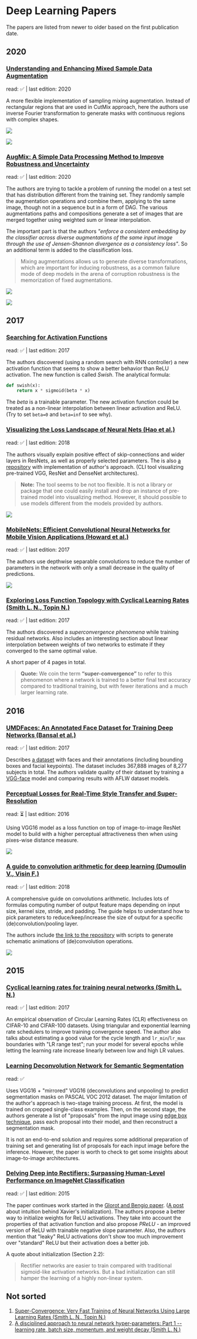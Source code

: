 # Deep Learning Papers

The papers are listed from newer to older based on the first publication date.

## 2020

### [Understanding and Enhancing Mixed Sample Data Augmentation](https://arxiv.org/pdf/2002.12047.pdf)

read: ✅ | last edition: 2020

A more flexible implementation of sampling mixing augmentation. Instead of rectangular regions that
are used in CutMix approach, here the authors use inverse Fourier transformation to generate masks
with continuous regions with complex shapes.  

![](./assets/fmix_masks.png)

![](./assets/fmix_performance.png)     


### [AugMix: A Simple Data Processing Method to Improve Robustness and Uncertainty](https://arxiv.org/pdf/1912.02781.pdf)

read: ✅ | last edition: 2020

The authors are trying to tackle a problem of running the model on a test set that has distribution
different from the training set. They randomly sample the augmentation operations and combine them,
applying to the same image, though not in a sequence but in a form of DAG. The various 
augmentations paths and compositions generate a set of images that are merged together using
weighted sum or linear interpolation.

The important part is that the authors _"enforce a consistent embedding by the classifier across 
diverse augmentations of the same input image through the use of Jensen-Shannon divergence as a 
consistency loss"_. So an additional term is added to the classification loss.    

> Mixing augmentations allows us to generate diverse transformations, which are important for 
> inducing robustness, as a common failure mode of deep models in the arena of corruption 
> robustness is the memorization of fixed augmentations.

![](./assets/augmix_bird.png)

![](./assets/augmix_dag.png)

## 2017

### [Searching for Activation Functions](https://arxiv.org/abs/1710.05941.pdf)

read: ✅ | last edition: 2017

The authors discovered (using a random search with RNN controller) a new activation function that
seems to show a better behavior than ReLU activation. The new function is called _Swish_. The 
analytical formula:

```python
def swish(x):
    return x * sigmoid(beta * x)
```

The _beta_ is a trainable parameter. The new activation function could be treated as a non-linear
interpolation between linear activation and ReLU. (Try to set `beta=0` and `beta=inf` to see why).

### [Visualizing the Loss Landscape of Neural Nets (Hao et al.)](https://arxiv.org/pdf/1712.09913.pdf)

read: ✅ | last edition: 2018
  
The authors visually explain positive effect of skip-connections and wider layers 
in ResNets, as well as properly selected parameters. The is also [a repository](https://github.com/tomgoldstein/loss-landscape) 
with implementation of author's approach. (CLI tool visualizing pre-trained VGG, ResNet and DenseNet 
architectures).

> **Note:** The tool seems to be not too flexible. It is not a library or package that one could 
easily install and drop an instance of pre-trained model into visualizing method. However, it 
should possible to use models different from the models provided by authors.

![](./assets/loss_surface.png)

### [MobileNets: Efficient Convolutional Neural Networks for Mobile Vision Applications (Howard et al.)](https://arxiv.org/pdf/1704.04861.pdf)

read: ✅ | last edition: 2017

The authors use depthwise separable convolutions to reduce the number of parameters in the network with only a small
decrease in the quality of predictions. 

![](./assets/separable_conv.png)     

 
### [Exploring Loss Function Topology with Cyclical Learning Rates (Smith L. N., Topin N.)](https://arxiv.org/pdf/1702.04283.pdf)

read: ✅ | last edition: 2017

The authors discovered a _superconvergence phenomena_ while training residual networks.
Also includes an interesting section about linear interpolation between weights of two networks to
estimate if they converged to the same optimal value.
 
A short paper of 4 pages in total.

> **Quote:** We coin the term **“super-convergence”** to refer to this phenomenon where a network is 
trained to a better final test accuracy compared to traditional training, but with fewer iterations 
and a much larger learning rate.

## 2016

### [UMDFaces: An Annotated Face Dataset for Training Deep Networks (Bansal et al.)](https://arxiv.org/pdf/1611.01484v2.pdf)

read: ✅ | last edition: 2017

Describes [a dataset](http://umdfaces.io) with faces and their annotations (including bounding boxes and facial keypoints). 
The dataset includes 367,888 images of 8,277 subjects in total. The authors validate quality of their dataset 
by training a [VGG-face](https://www.robots.ox.ac.uk/~vgg/publications/2015/Parkhi15/parkhi15.pdf) model and comparing
results with AFLW dataset models.    

### [Perceptual Losses for Real-Time Style Transfer and Super-Resolution](https://arxiv.org/pdf/1603.08155.pdf)

read: ⏳ | last edition: 2016

Using VGG16 model as a loss function on top of image-to-image ResNet model to build with a higher
perceptual attractiveness then when using pixes-wise distance measure.

![](./assets/perceptual_loss.png)

### [A guide to convolution arithmetic for deep learning (Dumoulin V., Visin F.)](https://arxiv.org/pdf/1603.07285.pdf)

read: ✅ | last edition: 2018

A comprehensive guide on convolutions arithmetic. Includes lots of formulas computing number of 
output feature maps depending on input size, kernel size, stride, and padding. The guide helps 
to understand how to pick parameters to reduce/keep/increase the size of output for a specific 
(de)convolution/pooling layer.

The authors include [the link to the repository](https://github.com/vdumoulin/conv_arithmetic) with 
scripts to generate schematic animations of (de)convolution operations.  

![](./assets/no_padding_no_strides.gif)

### 

## 2015

### [Cyclical learning rates for training neural networks (Smith L. N.)](https://arxiv.org/pdf/1702.04283.pdf)

read: ✅ | last edition: 2017

An empirical observation of Circular Learning Rates (CLR) effectiveness on CIFAR-10 and CIFAR-100 datasets. 
Using triangular and exponential learning rate schedulers to improve training convergence speed. 
The author also talks about estimating a good value for the cycle length and `lr_min`/`lr_max` 
boundaries with "LR range test"; run your model for several epochs while letting the learning 
rate increase linearly between low and high LR values.


### [Learning Deconvolution Network for Semantic Segmentation](https://www.cv-foundation.org/openaccess/content_iccv_2015/papers/Noh_Learning_Deconvolution_Network_ICCV_2015_paper.pdf)

read: ✅

Uses VGG16 + "mirrored" VGG16 (deconvolutions and unpooling) to predict segmentation masks on
PASCAL VOC 2012 dataset. The major limitation of the author's approach is two-stage training process.
At first, the model is trained on cropped single-class examples. Then, on the second stage, the authors
generate a list of "proposals" from the input image using [edge box technique](https://pdollar.github.io/files/papers/ZitnickDollarECCV14edgeBoxes.pdf),
pass each proposal into their model, and then reconstruct a segmentation mask.

It is not an end-to-end solution and requires some additional preparation of training set and generating
list of proposals for each input image before the inference. However, the paper is worth to check to 
get some insights about image-to-image architectures.


### [Delving Deep into Rectifiers: Surpassing Human-Level Performance on ImageNet Classification](https://arxiv.org/pdf/1502.01852.pdf)

read: ✅ | last edition: 2015

The paper continues work started in the [Glorot and Bengio paper](http://proceedings.mlr.press/v9/glorot10a/glorot10a.pdf).
([A post](https://prateekvjoshi.com/2016/03/29/understanding-xavier-initialization-in-deep-neural-networks/) about 
intuition behind Xavier's initialization). The authors propose a better way to initialize weights for ReLU activations. 
They take into account the properties of that activation function and also propose _PReLU_ - an improved version of 
ReLU with trainable negative slope parameter. Also, the authors mention that "leaky" ReLU activations don't show too
much improvement over "standard" ReLU but their activation does a better job.  

A quote about initialization (Section 2.2):
> Rectifier networks are easier to train compared with traditional sigmoid-like activation networks.
> But a bad initialization can still hamper the learning of a highly non-linear system.

## Not sorted

1. [Super-Convergence: Very Fast Training of Neural Networks Using Large Learning Rates (Smith L. N., Topin N.)](https://arxiv.org/abs/1708.07120)
2. [A disciplined approach to neural network hyper-parameters: Part 1 -- learning rate, batch size, momentum, and weight decay (Smith L. N.)](https://arxiv.org/abs/1803.09820)